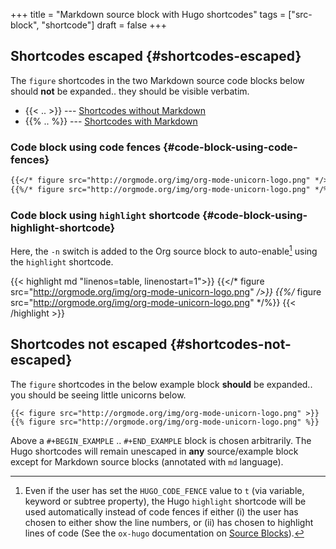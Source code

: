 +++
title = "Markdown source block with Hugo shortcodes"
tags = ["src-block", "shortcode"]
draft = false
+++

## Shortcodes escaped {#shortcodes-escaped}

The `figure` shortcodes in the two Markdown source code blocks below
should **not** be expanded.. they should be visible verbatim.

-   {&lbrace;< .. >}&rbrace; --- [Shortcodes without Markdown](https://gohugo.io/content-management/shortcodes/#shortcodes-without-markdown)
-   {&lbrace;% .. %}&rbrace; --- [Shortcodes with Markdown](https://gohugo.io/content-management/shortcodes/#shortcodes-with-markdown)


### Code block using code fences {#code-block-using-code-fences}

```md
{{</* figure src="http://orgmode.org/img/org-mode-unicorn-logo.png" */>}}
{{%/* figure src="http://orgmode.org/img/org-mode-unicorn-logo.png" */%}}
```


### Code block using `highlight` shortcode {#code-block-using-highlight-shortcode}

Here, the `-n` switch is added to the Org source block to
auto-enable[^fn:1] using the `highlight` shortcode.

{{< highlight md "linenos=table, linenostart=1">}}
{{</* figure src="http://orgmode.org/img/org-mode-unicorn-logo.png" */>}}
{{%/* figure src="http://orgmode.org/img/org-mode-unicorn-logo.png" */%}}
{{< /highlight >}}


## Shortcodes **not** escaped {#shortcodes-not-escaped}

The `figure` shortcodes in the below example block **should** be
expanded.. you should be seeing little unicorns below.

```text
{{< figure src="http://orgmode.org/img/org-mode-unicorn-logo.png" >}}
{{% figure src="http://orgmode.org/img/org-mode-unicorn-logo.png" %}}
```

Above a `#+BEGIN_EXAMPLE` .. `#+END_EXAMPLE` block is chosen
arbitrarily. The Hugo shortcodes will remain unescaped in **any**
source/example block except for <span class="underline">Markdown source blocks</span> (annotated
with `md` language).

[^fn:1]: Even if the user has set the `HUGO_CODE_FENCE` value to `t` (via variable, keyword or subtree property), the Hugo `highlight` shortcode will be used automatically instead of code fences if either (i) the user has chosen to either show the line numbers, or (ii) has chosen to highlight lines of code (See the `ox-hugo` documentation on [Source Blocks](https://ox-hugo.scripter.co/doc/source-blocks)).
